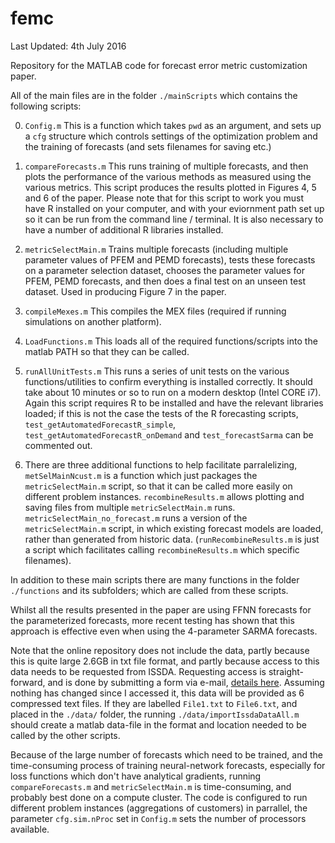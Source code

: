 # femc
Last Updated: 4th July 2016

Repository for the MATLAB code for forecast error metric customization paper.

All of the main files are in the folder `./mainScripts` which contains the following scripts:

0) `Config.m`
This is a function which takes `pwd` as an argument, and sets up a `cfg` structure which controls settings of the optimization problem and the training of forecasts (and sets filenames for saving etc.)

1) `compareForecasts.m`
This runs training of multiple forecasts, and then plots the performance of the various methods as measured using the various metrics. This script produces the results plotted in Figures 4, 5 and 6 of the paper. Please note that for this script to work you must have R installed on your computer, and with your eviornment path set up so it can be run from the command line / terminal. It is also necessary to have a number of additional R libraries installed.

2) `metricSelectMain.m`
Trains multiple forecasts (including multiple parameter values of PFEM and PEMD forecasts), tests these forecasts on a parameter selection dataset, chooses the parameter values for PFEM, PEMD forecasts, and then does a final test on an unseen test dataset. Used in producing Figure 7 in the paper.

3) `compileMexes.m`
This compiles the MEX files (required if running simulations on another platform).

4) `LoadFunctions.m`
This loads all of the required functions/scripts into the matlab PATH so that they can be called.

5) `runAllUnitTests.m`
This runs a series of unit tests on the various functions/utilities to confirm everything is installed correctly. It should take about 10 minutes or so to run on a modern desktop (Intel CORE i7). Again this script requires R to be installed and have the relevant libraries loaded; if this is not the case the tests of the R forecasting scripts, `test_getAutomatedForecastR_simple`, `test_getAutomatedForecastR_onDemand` and `test_forecastSarma` can be commented out.

6) There are three additional functions to help facilitate parralelizing, `metSelMainNcust.m` is a function which just packages the `metricSelectMain.m` script, so that it can be called more easily on different problem instances. `recombineResults.m` allows plotting and saving files from multiple `metricSelectMain.m` runs. `metricSelectMain_no_forecast.m` runs a version of the `metricSelectMain.m` script, in which existing forecast models are loaded, rather than generated from historic data. (`runRecombineResults.m` is just a script which facilitates calling `recombineResults.m` which specific filenames).




In addition to these main scripts there are many functions in the folder `./functions` and its subfolders; which are called from these scripts.


Whilst all the results presented in the paper are using FFNN forecasts for the parameterized forecasts, more recent testing has shown that this approach is effective even when using the 4-parameter SARMA forecasts.


Note that the online repository does not include the data, partly because this is quite large 2.6GB in txt file format, and partly because access to this data needs to be requested from ISSDA. Requesting access is straight-forward, and is done by submitting a form via e-mail, [details here](http://www.ucd.ie/issda/data/commissionforenergyregulationcer). Assuming nothing has changed since I accessed it, this data will be provided as 6 compressed text files. If they are labelled `File1.txt` to `File6.txt`, and placed in the `./data/` folder, the running `./data/importIssdaDataAll.m` should create a matlab data-file in the format and location needed to be called by the other scripts.


Because of the large number of forecasts which need to be trained, and the time-consuming process of training neural-network forecasts, especially for loss functions which don't have analytical gradients, running `compareForecasts.m` and `metricSelectMain.m` is time-consuming, and probably best done on a compute cluster. The code is configured to run different problem instances (aggregations of customers) in parrallel, the parameter `cfg.sim.nProc` set in `Config.m` sets the number of processors available.